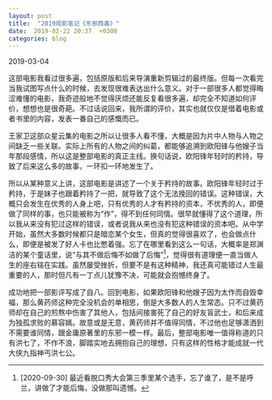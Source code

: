 ```yaml
---
layout: post
title:  "2019观影笔记《东邪西毒》"
date:  2019-02-22 20:37  +0300
categories: blog
---
```


2019-03-04

这部电影我看过很多遍，包括原版和后来导演重新剪辑过的最终版。但每一次看完当我试图写点什么的时候，去发现很难表达出什么意义。对于一部很多人都觉得晦涩难懂的电影，我奇迹般地不觉得厌烦还能反复看很多遍，却完全不知道如何评价，想想也是很奇葩。不过话说回来，我所谓的评价，其实也就仅仅是借着电影或者书里的内容，发表一番自己的感慨而已。

王家卫这部众星云集的电影之所以让很多人看不懂，大概是因为片中人物与人物之间缺乏一些关联。实际上所有的人物之间的纠葛，都能够追溯到欧阳锋与他嫂子当年那段感情，所以这是整部电影的真正主线。换句话说，欧阳锋年轻时的矜持，导致了后来这么多的故事，一环扣一环地发生了。

所以从某种意义上讲，这部电影是讲述了一个关于矜持的故事。欧阳锋年轻时过于矜持，于是妹子也跟着矜持了一把，就导致了这个无法挽回的错误。这种错误，大概只会发生在优秀的人身上吧，只有优秀的人才有矜持的资本，不优秀的人，即便做了同样的事，也只能被称为“作”，得不到任何同情。很早就懂得了这个道理，所以我从来没有犯过这样的错误，或者说我从来也没有犯这种错误的资本吧。从中学开始，虽然大多数时候都只是暗恋某个女生，但真的觉得很喜欢了，也会做点什么，即便是被发了好人卡也比憋着强。忘了在哪里看到这么一句话，大概率是郑渊洁的某个童话里，说“与其不做后悔不如做了后悔”[^1]，觉得很有道理便一直当做人生的座右铭在实践。虽然屡受挫折，但要不是有这种精神，我还真可能错过人生最重要的人，那时但凡有一丁点儿犹豫不决，可能就会抱憾终身了。

成功地把一部影评写成了自八。回到电影，如果欧阳锋和他嫂子因为太作而自毁幸福，那么黄药师这种完全没机会的单相思，倒是大多数人的人生常态。只不过黄药师却在自己的煎熬中伤害了其他人，包括间接害死了自己的好友盲武士，和后来成为独孤求败的慕容嫣。故意或是无意，黄药师并不值得同情，不过他也足够潇洒到不需要谁同情，跟金庸原著里的东邪一模一样。最后，整部电影唯一值得称道的只有洪七了，不作不浪，脚踏实地去拥抱自己的理想，只有这样的性格才能成就一代大侠九指神丐洪七公。


<!--end-->

[^1]: [2020-09-30] 最近看脱口秀大会第三季里某个选手，忘了谁了，是不是呼兰，讲做了才能后悔，没做那叫遗憾。
